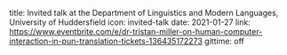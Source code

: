 title: Invited talk at the Department of Linguistics and Modern Languages, University of Huddersfield
icon: invited-talk
date: 2021-01-27
link: https://www.eventbrite.com/e/dr-tristan-miller-on-human-computer-interaction-in-pun-translation-tickets-136435172273
gittime: off
